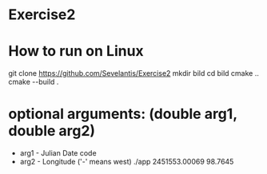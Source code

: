 # Exercise2

# How to run on Linux
git clone https://github.com/Sevelantis/Exercise2
mkdir bild
cd bild
cmake ..
cmake --build .
# optional arguments: (double arg1, double arg2)
 - arg1 - Julian Date code
 - arg2 - Longitude ('-' means west)
./app 2451553.00069 98.7645
  

